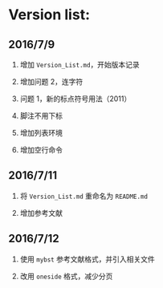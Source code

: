 # Version list:

## 2016/7/9

1. 增加 `Version_List.md`，开始版本记录

2. 增加问题 2，连字符

3. 问题 1，新的标点符号用法（2011）

4. 脚注不用下标

5. 增加列表环境

6. 增加空行命令

## 2016/7/11

1. 将 `Version_List.md` 重命名为 `README.md`

2. 增加参考文献

## 2016/7/12

1. 使用 `mybst` 参考文献格式，并引入相关文件

2. 改用 `oneside` 格式，减少分页
